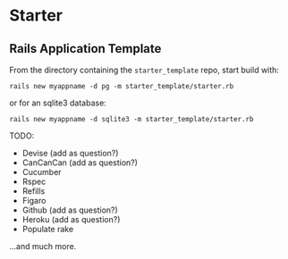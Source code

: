 # Starter

## Rails Application Template

From the directory containing the `starter_template` repo, start build with:

`rails new myappname -d pg -m starter_template/starter.rb`

or for an sqlite3 database:

`rails new myappname -d sqlite3 -m starter_template/starter.rb`

TODO:

* Devise (add as question?)
* CanCanCan (add as question?)
* Cucumber
* Rspec
* Refills
* Figaro
* Github (add as question?)
* Heroku (add as question?)
* Populate rake

…and much more.